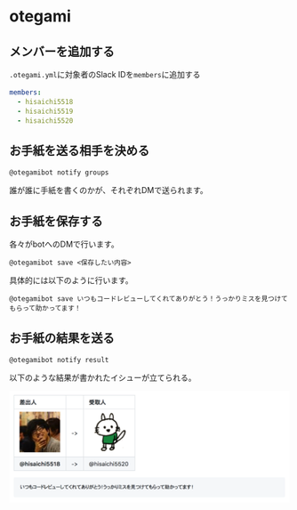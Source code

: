 # otegami


## メンバーを追加する

`.otegami.yml`に対象者のSlack IDを`members`に追加する

```yml
members:
  - hisaichi5518
  - hisaichi5519
  - hisaichi5520
```

## お手紙を送る相手を決める

```
@otegamibot notify groups
```

誰が誰に手紙を書くのかが、それぞれDMで送られます。




## お手紙を保存する

各々がbotへのDMで行います。

```
@otegamibot save <保存したい内容>
```

具体的には以下のように行います。

```
@otegamibot save いつもコードレビューしてくれてありがとう！うっかりミスを見つけてもらって助かってます！
```

## お手紙の結果を送る

```
@otegamibot notify result
```

以下のような結果が書かれたイシューが立てられる。

![result](images/result.png)
